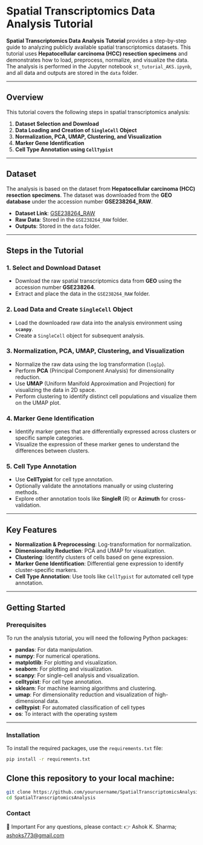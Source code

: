 # Spatial Transcriptomics Data Analysis Tutorial

**Spatial Transcriptomics Data Analysis Tutorial** provides a step-by-step guide to analyzing publicly available spatial transcriptomics datasets. This tutorial uses **Hepatocellular carcinoma (HCC) resection specimens** and demonstrates how to load, preprocess, normalize, and visualize the data. The analysis is performed in the Jupyter notebook `st_tutorial_AKS.ipynb`, and all data and outputs are stored in the `data` folder.

---
## Overview
This tutorial covers the following steps in spatial transcriptomics analysis:
1. **Dataset Selection and Download**
2. **Data Loading and Creation of `SingleCell` Object**
3. **Normalization, PCA, UMAP, Clustering, and Visualization**
4. **Marker Gene Identification**
5. **Cell Type Annotation using `CellTypist`**  
---

## Dataset
The analysis is based on the dataset from **Hepatocellular carcinoma (HCC) resection specimens**. The dataset was downloaded from the **GEO database** under the accession number **GSE238264_RAW**.
- **Dataset Link**: [GSE238264_RAW](https://www.ncbi.nlm.nih.gov/geo/query/acc.cgi?acc=GSE238264)
- **Raw Data**: Stored in the `GSE238264_RAW` folder.
- **Outputs**: Stored in the `data` folder.
---

## Steps in the Tutorial

### 1. Select and Download Dataset
- Download the raw spatial transcriptomics data from **GEO** using the accession number **GSE238264**.
- Extract and place the data in the `GSE238264_RAW` folder.

### 2. Load Data and Create `SingleCell` Object
- Load the downloaded raw data into the analysis environment using **`scanpy`**.
- Create a `SingleCell` object for subsequent analysis.

### 3. Normalization, PCA, UMAP, Clustering, and Visualization
- Normalize the raw data using the log transformation (`log1p`).
- Perform **PCA** (Principal Component Analysis) for dimensionality reduction.
- Use **UMAP** (Uniform Manifold Approximation and Projection) for visualizing the data in 2D space.
- Perform clustering to identify distinct cell populations and visualize them on the UMAP plot.

### 4. Marker Gene Identification
- Identify marker genes that are differentially expressed across clusters or specific sample categories.
- Visualize the expression of these marker genes to understand the differences between clusters.

### 5. Cell Type Annotation
- Use **CellTypist** for cell type annotation.
- Optionally validate the annotations manually or using clustering methods.
- Explore other annotation tools like **SingleR** (R) or **Azimuth** for cross-validation.
---

## Key Features
- **Normalization & Preprocessing**: Log-transformation for normalization.
- **Dimensionality Reduction**: PCA and UMAP for visualization.
- **Clustering**: Identify clusters of cells based on gene expression.
- **Marker Gene Identification**: Differential gene expression to identify cluster-specific markers.
- **Cell Type Annotation**: Use tools like `CellTypist` for automated cell type annotation.
---

## Getting Started
### Prerequisites
To run the analysis tutorial, you will need the following Python packages:
- **pandas**: For data manipulation.
- **numpy**: For numerical operations.
- **matplotlib**: For plotting and visualization.
- **seaborn**: For plotting and visualization.
- **scanpy**: For single-cell analysis and visualization.
- **celltypist**: For cell type annotation.
- **sklearn**: For machine learning algorithms and clustering.
- **umap**: For dimensionality reduction and visualization of high-dimensional data.
- **celltypist**: For automated classification of cell types
- **os**: To interact with the operating system
---

### Installation
To install the required packages, use the `requirements.txt` file:
```bash
pip install -r requirements.txt
```

## Clone this repository to your local machine:
```bash
git clone https://github.com/yourusername/SpatialTranscriptomicsAnalysis.git
cd SpatialTranscriptomicsAnalysis
```

### Contact
🤚 Important
For any questions, please contact: 👉 Ashok K. Sharma; ashoks773@gmail.com

